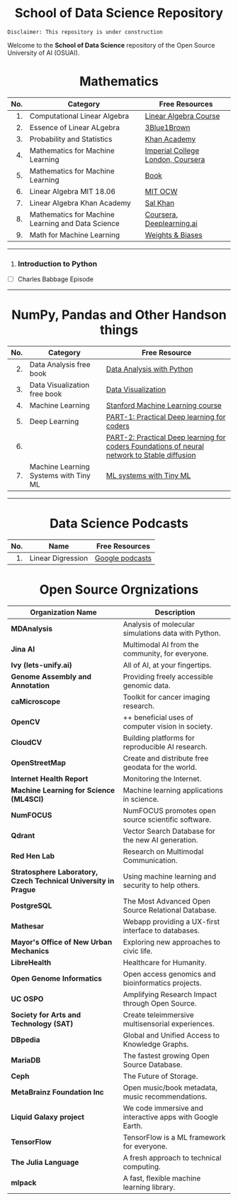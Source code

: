 <h1 align='center'>School of Data Science Repository</h1> 

```
Disclaimer: This repository is under construction
```
Welcome to the **School of Data Science** repository of the Open Source University of AI (OSUAI). 

<h1 align='center'>Mathematics</h1> 

| No.  | Category                                   | Free Resources                                                                                                        |
|-----:|--------------------------------------------|-----------------------------------------------------------------------------------------------------------------------|
| 1.   | Computational Linear Algebra               | [Linear Algebra Course](https://www.youtube.com/watch?v=fNk_zzaMoSs&list=PLZHQObOWTQDPD3MizzM2xVFitgF8hE_ab)          |
| 2.   | Essence of Linear ALgebra                  | [3Blue1Brown](https://www.youtube.com/watch?v=WUvTyaaNkzM&list=PLZHQObOWTQDMsr9K-rj53DwVRMYO3t5Yr)                |
| 3.   | Probability and Statistics                 | [Khan Academy](https://www.khanacademy.org/math/statistics-probability)                                                                                     |
| 4.   | Mathematics for Machine Learning           | [Imperial College London, Coursera](https://www.coursera.org/learn/multivariate-calculus-machine-learning?)
| 5.   | Mathematics for Machine Learning           | [Book](https://mml-book.github.io/)  |
| 6.   | Linear Algebra MIT 18.06                   | [MIT OCW](https://ocw.mit.edu/courses/18-06-linear-algebra-spring-2010/)  |
| 7.   | Linear Algebra Khan Academy                | [Sal Khan](https://www.khanacademy.org/math/linear-algebra)  |
| 8.   | Mathematics for Machine Learning and Data Science | [Coursera, Deeplearning.ai](https://www.coursera.org/specializations/mathematics-for-machine-learning-and-data-science) |
| 9.   | Math for Machine Learning                  | [Weights & Biases](https://www.youtube.com/watch?v=uZeDTwWcnuY&list=PLD80i8An1OEGZ2tYimemzwC3xqkU0jKUg)



---
1. ### Introduction to Python
- [ ] Charles Babbage Episode
---
<h1 align='center'>NumPy, Pandas and Other Handson things</h1> 



| No. | Category                           | Free Resource                                                                                   |
|----:|------------------------------------|-------------------------------------------------------------------------------------------------|
| 2.  | Data Analysis free book            | [Data Analysis with Python](https://wesmckinney.com/book/)                                      |
| 3.  | Data Visualization free book       | [Data Visualization](https://clauswilke.com/dataviz/)                                           |
| 4.  | Machine Learning                   | [Stanford Machine Learning course](https://www.youtube.com/watch?v=jGwO_UgTS7I&list=PLoROMvodv4rMiGQp3WXShtMGgzqpfVfbU) |
| 5.  | Deep Learning                      | [PART-1: Practical Deep learning for coders](https://www.youtube.com/watch?v=8SF_h3xF3cE&list=PLfYUBJiXbdtSvpQjSnJJ_PmDQB_VyT5iU) |
| 6.  |                                    | [PART-2: Practical Deep learning for coders Foundations of neural network to Stable diffusion](https://www.youtube.com/watch?v=_7rMfsA24Ls&list=PLfYUBJiXbdtRUvTUYpLdfHHp9a58nWVXP) |
| 7.  | Machine Learning Systems with Tiny ML | [ ML systems with Tiny ML](https://harvard-edge.github.io/cs249r_book/) |
---

<h1 align='center'>Data Science Podcasts</h1> 

| No.  | Name                 | Free Resources                                                                                                        |
|-----:|-----------------------------|-----------------------------------------------------------------------------------------------------------------------|
| 1.   | Linear Digression              | [Google podcasts](https://podcasts.google.com/feed/aHR0cHM6Ly9mZWVkcy5mZWVkYnVybmVyLmNvbS91ZGFjaXR5LWxpbmVhci1kaWdyZXNzaW9ucw?sa=X&ved=0CAMQ4aUDahgKEwiY1PCYg_WCAxUAAAAAHQAAAAAQpwo)         |

<h1 align='center'>Open Source Orgnizations</h1> 

| Organization Name                                   | Description                                                |
| ---------------------------------------------------- | ---------------------------------------------------------- |
| **MDAnalysis**                                       | Analysis of molecular simulations data with Python.         |
| **Jina AI**                                          | Multimodal AI from the community, for everyone.             |
| **Ivy (lets-unify.ai)**                              | All of AI, at your fingertips.                              |
| **Genome Assembly and Annotation**                   | Providing freely accessible genomic data.                  |
| **caMicroscope**                                     | Toolkit for cancer imaging research.                        |
| **OpenCV**                                           | ++ beneficial uses of computer vision in society.           |
| **CloudCV**                                          | Building platforms for reproducible AI research.            |
| **OpenStreetMap**                                    | Create and distribute free geodata for the world.          |
| **Internet Health Report**                           | Monitoring the Internet.                                    |
| **Machine Learning for Science (ML4SCI)**             | Machine learning applications in science.                   |
| **NumFOCUS**                                         | NumFOCUS promotes open source scientific software.          |
| **Qdrant**                                           | Vector Search Database for the new AI generation.           |
| **Red Hen Lab**                                      | Research on Multimodal Communication.                       |
| **Stratosphere Laboratory, Czech Technical University in Prague** | Using machine learning and security to help others.  |
| **PostgreSQL**                                       | The Most Advanced Open Source Relational Database.          |
| **Mathesar**                                         | Webapp providing a UX-first interface to databases.         |
| **Mayor's Office of New Urban Mechanics**            | Exploring new approaches to civic life.                     |
| **LibreHealth**                                      | Healthcare for Humanity.                                    |
| **Open Genome Informatics**                          | Open access genomics and bioinformatics projects.           |
| **UC OSPO**                                          | Amplifying Research Impact through Open Source.             |
| **Society for Arts and Technology (SAT)**            | Create teleimmersive multisensorial experiences.            |
| **DBpedia**                                          | Global and Unified Access to Knowledge Graphs.              |
| **MariaDB**                                          | The fastest growing Open Source Database.                   |
| **Ceph**                                             | The Future of Storage.                                      |
| **MetaBrainz Foundation Inc**                        | Open music/book metadata, music recommendations.            |
| **Liquid Galaxy project**                             | We code immersive and interactive apps with Google Earth.   |
| **TensorFlow**                                       | TensorFlow is a ML framework for everyone.                  |
| **The Julia Language**                                | A fresh approach to technical computing.                    |
| **mlpack**                                           | A fast, flexible machine learning library.                  |


